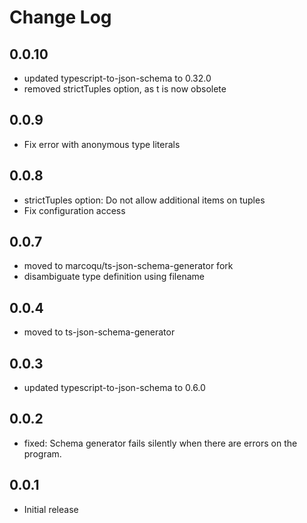 # Change Log

## 0.0.10
- updated typescript-to-json-schema to 0.32.0
- removed strictTuples option, as t is now obsolete

## 0.0.9
- Fix error with anonymous type literals

## 0.0.8
- strictTuples option: Do not allow additional items on tuples
- Fix configuration access

## 0.0.7
- moved to marcoqu/ts-json-schema-generator fork
- disambiguate type definition using filename

## 0.0.4
- moved to ts-json-schema-generator

## 0.0.3
- updated typescript-to-json-schema to 0.6.0

## 0.0.2
- fixed: Schema generator fails silently when there are errors on the program.

## 0.0.1
- Initial release